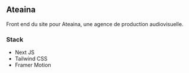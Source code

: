 ## Ateaina

Front end du site pour Ateaina, une agence de production audiovisuelle.

### Stack

- Next JS
- Tailwind CSS
- Framer Motion